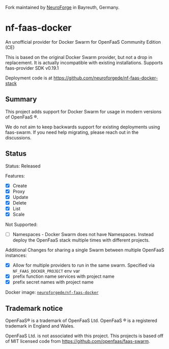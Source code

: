 Fork maintained by [NeuroForge](https://neuroforge.de/) in Bayreuth, Germany.

nf-faas-docker
==============

An unofficial provider for Docker Swarm for OpenFaaS Community Edition (CE)

This is based on the original Docker Swarm provider, but not a drop in replacement. It is actually incompatible with existing installations.
Supports faas-provider SDK v0.19.1

Deployment code is at https://github.com/neuroforgede/nf-faas-docker-stack

## Summary

This project adds support for Docker Swarm for usage in modern versions of OpenFaaS ®.

We do not aim to keep backwards support for existing deployments using faas-swarm. If you need help migrating, please reach out in the discussions.
## Status

Status: Released

Features:

* [x] Create
* [x] Proxy
* [x] Update
* [x] Delete
* [x] List
* [x] Scale

Not Supported:

- [ ] Namespaces - Docker Swarm does not have Namespaces. Instead deploy the OpenFaaS stack multiple times with different projects.

Additional Changes for sharing a single Swarm between multiple OpenFaaS instances:

- [x] Allow for multiple providers to run in the same swarm. Specified via `NF_FAAS_DOCKER_PROJECT` env var
- [x] prefix function name services with project name
- [x] prefix secret names with project name

Docker image: [`neuroforgede/nf-faas-docker`](https://hub.docker.com/r/neuroforgede/nf-faas-docker/tags/)

## Trademark notice

OpenFaaS® is a trademark of OpenFaaS Ltd. OpenFaaS ® is a registered trademark in England and Wales.

OpenFaaS Ltd. is not associated with this project. This projects is based off of MIT licensed code from https://github.com/openfaas/faas-swarm.
